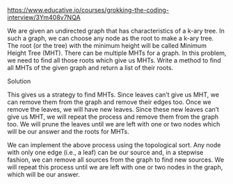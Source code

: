 https://www.educative.io/courses/grokking-the-coding-interview/3Ym408v7NQA

We are given an undirected graph that has characteristics of a k-ary tree. In such a graph, we can choose any node as the root to make a k-ary tree. The root (or the tree) with the minimum height will be called Minimum Height Tree (MHT). There can be multiple MHTs for a graph. In this problem, we need to find all those roots which give us MHTs. Write a method to find all MHTs of the given graph and return a list of their roots.


Solution

This gives us a strategy to find MHTs. Since leaves can’t give us MHT, we can remove them from the graph and remove their edges too. Once we remove the leaves, we will have new leaves. Since these new leaves can’t give us MHT, we will repeat the process and remove them from the graph too. We will prune the leaves until we are left with one or two nodes which will be our answer and the roots for MHTs.

We can implement the above process using the topological sort. Any node with only one edge (i.e., a leaf) can be our source and, in a stepwise fashion, we can remove all sources from the graph to find new sources. We will repeat this process until we are left with one or two nodes in the graph, which will be our answer.